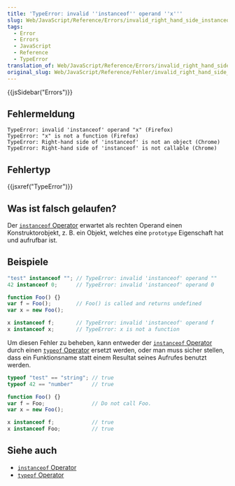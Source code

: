 ```yaml
---
title: 'TypeError: invalid ''instanceof'' operand ''x'''
slug: Web/JavaScript/Reference/Errors/invalid_right_hand_side_instanceof_operand
tags:
  - Error
  - Errors
  - JavaScript
  - Reference
  - TypeError
translation_of: Web/JavaScript/Reference/Errors/invalid_right_hand_side_instanceof_operand
original_slug: Web/JavaScript/Reference/Fehler/invalid_right_hand_side_instanceof_operand
---
```

{{jsSidebar("Errors")}}

## Fehlermeldung

    TypeError: invalid 'instanceof' operand "x" (Firefox)
    TypeError: "x" is not a function (Firefox)
    TypeError: Right-hand side of 'instanceof' is not an object (Chrome)
    TypeError: Right-hand side of 'instanceof' is not callable (Chrome)

## Fehlertyp

{{jsxref("TypeError")}}

## Was ist falsch gelaufen?

Der [`instanceof` Operator](/de/docs/Web/JavaScript/Reference/Operators/instanceof) erwartet als rechten Operand einen Konstruktorobjekt, z. B. ein Objekt, welches eine `prototype` Eigenschaft hat und aufrufbar ist.

## Beispiele

```js example-bad
"test" instanceof ""; // TypeError: invalid 'instanceof' operand ""
42 instanceof 0;      // TypeError: invalid 'instanceof' operand 0

function Foo() {}
var f = Foo();        // Foo() is called and returns undefined
var x = new Foo();

x instanceof f;       // TypeError: invalid 'instanceof' operand f
x instanceof x;       // TypeError: x is not a function
```

Um diesen Fehler zu beheben, kann entweder der [`instanceof` Operator](/de/docs/Web/JavaScript/Reference/Operators/instanceof) durch einen [`typeof` Operator](/de/docs/Web/JavaScript/Reference/Operators/typeof) ersetzt werden, oder man muss sicher stellen, dass ein Funktionsname statt einem Resultat seines Aufrufes benutzt werden.

```js example-good
typeof "test" == "string"; // true
typeof 42 == "number"      // true

function Foo() {}
var f = Foo;               // Do not call Foo.
var x = new Foo();

x instanceof f;            // true
x instanceof Foo;          // true
```

## Siehe auch

- [`instanceof` Operator](/de/docs/Web/JavaScript/Reference/Operators/instanceof)
- [`typeof` Operator](/de/docs/Web/JavaScript/Reference/Operators/typeof)
